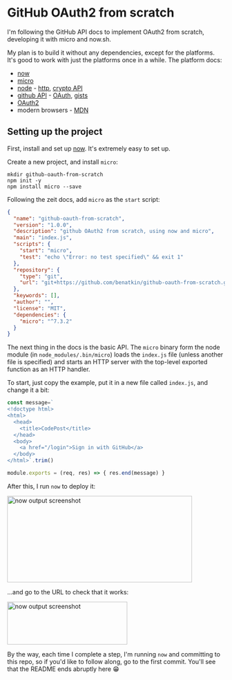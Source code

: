 # GitHub OAuth2 from scratch

I'm following the GitHub API docs to implement OAuth2 from scratch, developing it with micro and now.sh.

My plan is to build it without any dependencies, except for the platforms. It's good to work with just the platforms once in a while. The platform docs:

- [now][now]
- [micro][micro]
- [node][node] - [http][node-http], [crypto API][node-crypto]
- [github API][github-api] - [OAuth][github-oauth], [gists][github-gists]
- [OAuth2][oauth2]
- modern browsers - [MDN][mdn]

## Setting up the project

First, install and set up [now][now]. It's extremely easy to set up.

Create a new project, and install `micro`:

```
mkdir github-oauth-from-scratch
npm init -y
npm install micro --save
```

Following the zeit docs, add `micro` as the `start` script:

``` json
{
  "name": "github-oauth-from-scratch",
  "version": "1.0.0",
  "description": "github OAuth2 from scratch, using now and micro",
  "main": "index.js",
  "scripts": {
    "start": "micro",
    "test": "echo \"Error: no test specified\" && exit 1"
  },
  "repository": {
    "type": "git",
    "url": "git+https://github.com/benatkin/github-oauth-from-scratch.git"
  },
  "keywords": [],
  "author": "",
  "license": "MIT",
  "dependencies": {
    "micro": "^7.3.2"
  }
}
```

The next thing in the docs is the basic API. The `micro` binary form the node module (in `node_modules/.bin/micro`) loads the `index.js` file (unless another file is specified) and starts an HTTP server with the top-level exported function as an HTTP handler.

To start, just copy the example, put it in a new file called `index.js`, and change it a bit:

``` javascript
const message=`
<!doctype html>
<html>
  <head>
    <title>CodePost</title>
  </head>
  <body>
    <a href="/login">Sign in with GitHub</a>
  </body>
</html>`.trim()

module.exports = (req, res) => { res.end(message) }
```

After this, I run `now` to deploy it:

<img alt="now output screenshot" src="https://cldup.com/Wq1xVauSpo.png" width="428" height="200">

...and go to the URL to check that it works:

<img alt="now output screenshot" src="https://cldup.com/57OXbYgUz0.png" width="278" height="99">

By the way, each time I complete a step, I'm running `now` and committing to this repo, so if you'd like to follow along, go to the first commit. You'll see that the README ends abruptly here 😁

[now]:https://zeit.co/now
[micro]:https://github.com/zeit/micro
[node]:https://nodejs.org/en/docs/
[node-http]:https://nodejs.org/api/http.html
[node-crypto]:https://nodejs.org/dist/latest-v7.x/docs/api/crypto.html
[oauth2]:https://oauth.net/2/
[github-api]:https://developer.github.com/v3/
[github-oauth]:https://developer.github.com/v3/oauth/
[github-gists]:https://developer.github.com/v3/gists/
[mdn]:https://developer.mozilla.org/en-US/
